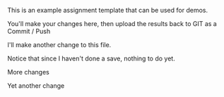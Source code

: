 This is an example assignment template that can be used for demos.

You'll make your changes here, then upload the results back to GIT as a Commit / Push

I'll make another change to this file.

Notice that since I haven't done a save, nothing to do yet.

More changes

Yet another change
